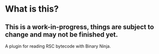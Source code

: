 # What is this?

## This is a work-in-progress, things are subject to change and may not be finished yet.

A plugin for reading RSC bytecode with Binary Ninja.
